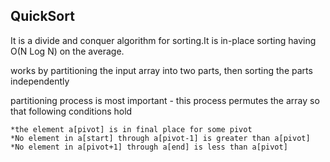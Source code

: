 ## QuickSort

It is a divide and conquer algorithm for sorting.It is in-place sorting having O(N Log N) on the average.

works by partitioning the input array into two parts, then sorting the parts independently

partitioning process is most important - this process permutes the array so that following conditions hold

    *the element a[pivot] is in final place for some pivot
    *No element in a[start] through a[pivot-1] is greater than a[pivot]
    *No element in a[pivot+1] through a[end] is less than a[pivot]

